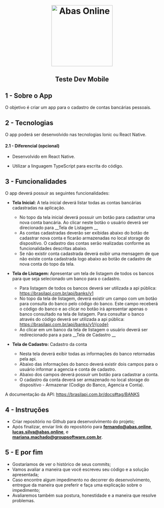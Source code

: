 <h1 align="center" >
  <img alt="Abas Online" src="https://abas.online/wp-content/themes/abas/images/marca-abas-positiva.svg" width="200px" />
</h1>

<h2 align="center" > Teste Dev Mobile </h2>

## 1 - Sobre o App

O objetivo é criar um app para o cadastro de contas bancárias pessoais.

## 2 - Tecnologias

O app poderá ser desenvolvido nas tecnologias Ionic ou React Native.
  
  #### 2.1 - Diferencial (opcional) 
  
  - Desenvolvido em React Native.
   
  - Utilizar a linguagem TypeScript para escrita do código.

## 3 - Funcionalidades

O app deverá possuir as seguintes funcionalidades:

- __Tela Inicial:__ A tela inicial deverá listar todas as contas bancárias cadastradas na aplicação.
    - No topo da tela inicial deverá possuir um botão para cadastrar uma nova conta bancária. Ao clicar neste botão o usuário deverá ser direcionado para __Tela de Listagem __
    - As contas cadastradas deverão ser exibidas abaixo do botão de cadastrar nova conta e ficarão armazenadas no local storage do dispositivo. O cadastro das contas serão realizadas conforme as funcionalidades descritas abaixo.
    - Se não existir conta cadastrada deverá exibir uma mensagem de que não existe conta cadastrada logo abaixo ao botão de cadastro de nova conta do topo da tela.

- __Tela de Listagem:__ Apresentar um tela de listagem de todos os bancos para que seja selecionado um banco para o cadastro.
    - Para listagem de todos os bancos deverá ser utilizada a api pública: https://brasilapi.com.br/api/banks/v1
    - No topo da tela de listagem, deverá existir um campo com um botão para consulta do banco pelo código do banco. Este campo receberá o código do banco e ao clicar no botão irá apresentar apenas o banco consultado na tela de listagem. Para consultar o banco através do código deverá ser utilizada a api pública: https://brasilapi.com.br/api/banks/v1/{code}
    - Ao clicar em um banco da tela de listagem o usuário deverá ser redirecionado para a para __Tela de Cadastro __

- __Tela de Cadastro:__ Cadastro da conta
    - Nesta tela deverá exibir todas as informações do banco retornadas pela api.
    - Abaixo das informações do banco deverá existir dois campos para o usuário informar a agencia e conta de cadastro.
    - Abaixo dos campos deverá possuir um botão para cadastrar a conta.
    - O cadastro da conta deverá ser armazenado no local storage do dispositivo - Armazenar (Codigo do Banco, Agencia e Conta).

A documentação da API: https://brasilapi.com.br/docs#tag/BANKS

## 4 - Instruções
- Criar repositório no Github para desenvolvimento do projeto;
- Após finalizar, enviar link do repositório para **fernando@abas.online**, **lucas.silva@abas.online**,  e **mariana.machado@groupsoftware.com.br**.

## 5 - E por fim
- Gostaríamos de ver o histórico de seus commits;
- Vamos avaliar a maneira que você escreveu seu código e a solução apresentada;
- Caso encontre algum impedimento no decorrer do desenvolvimento, entregue da maneira que preferir e faça uma explicação sobre o impedimento;
- Avaliaremos também sua postura, honestidade e a maneira que resolve problemas.
